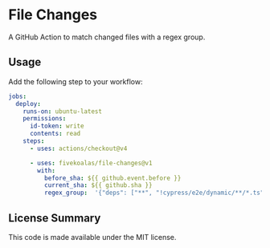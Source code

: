 # File Changes

A GitHub Action to match changed files with a regex group.

## Usage

Add the following step to your workflow:

```yaml
jobs:
  deploy:
    runs-on: ubuntu-latest
    permissions:
      id-token: write
      contents: read
    steps:
      - uses: actions/checkout@v4

      - uses: fivekoalas/file-changes@v1
        with:
          before_sha: ${{ github.event.before }}
          current_sha: ${{ github.sha }}
          regex_group:  '{"deps": ["**", "!cypress/e2e/dynamic/**/*.ts", "!cypress/e2e/web/**/*.ts"], "dynamic": ["cypress/e2e/dynamic/**/*.cy.ts"], "web": ["cypress/e2e/web/**/*.cy.ts"]}'
```

## License Summary

This code is made available under the MIT license.

